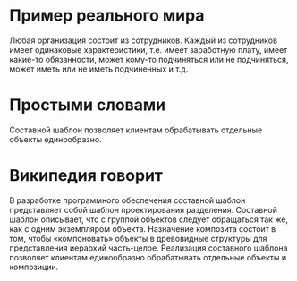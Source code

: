 # Пример реального мира
Любая организация состоит из сотрудников. Каждый из сотрудников имеет одинаковые характеристики, т.е. имеет заработную плату, имеет какие-то обязанности, может кому-то подчиняться или не подчиняться, может иметь или не иметь подчиненных и т.д.
# Простыми словами
Составной шаблон позволяет клиентам обрабатывать отдельные объекты единообразно.
# Википедия говорит
В разработке программного обеспечения составной шаблон представляет собой шаблон проектирования разделения. Составной шаблон описывает, что с группой объектов следует обращаться так же, как с одним экземпляром объекта. Назначение композита состоит в том, чтобы «компоновать» объекты в древовидные структуры для представления иерархий часть-целое. Реализация составного шаблона позволяет клиентам единообразно обрабатывать отдельные объекты и композиции.
